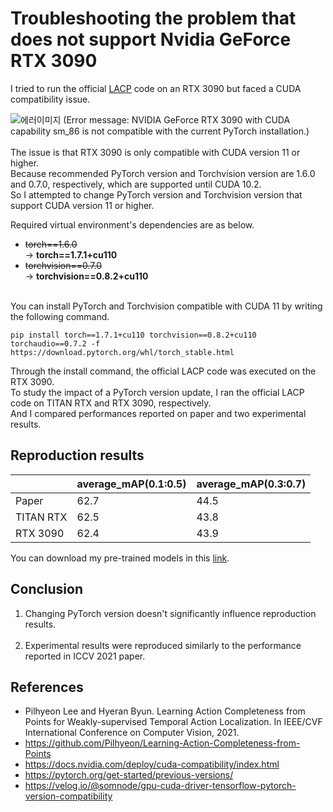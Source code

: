 


# Troubleshooting the problem that does not support Nvidia GeForce RTX 3090

I tried to run the official [LACP](https://github.com/Pilhyeon/Learning-Action-Completeness-from-Points) code on an RTX 3090 but faced a CUDA compatibility issue.<br>

![에러이미지](https://img1.daumcdn.net/thumb/R1280x0/?scode=mtistory2&fname=https%3A%2F%2Fblog.kakaocdn.net%2Fdn%2FbubhWo%2FbtrTltOPyFf%2FuDqUqarRJ1iCEotmOwlvOk%2Fimg.png)
(Error message: NVIDIA GeForce RTX 3090 with CUDA capability sm_86 is not compatible with the current PyTorch installation.)<br><br>
The issue is that RTX 3090 is only compatible with CUDA version 11 or higher.<br>
Because recommended PyTorch version and Torchvision version are 1.6.0 and 0.7.0, respectively, which are supported until CUDA 10.2.<br>
So I attempted to change PyTorch version and Torchvision version that support CUDA version 11 or higher.<br>

Required virtual environment's dependencies are as below.<br>
- ~~torch==1.6.0~~<br>
-> **torch==1.7.1+cu110**<br>
- ~~torchvision==0.7.0~~<br>
-> **torchvision==0.8.2+cu110**<br><br>

You can install PyTorch and Torchvision compatible with CUDA 11 by writing the following command.<br>
```
pip install torch==1.7.1+cu110 torchvision==0.8.2+cu110 torchaudio==0.7.2 -f https://download.pytorch.org/whl/torch_stable.html
```
Through the install command, the official LACP code was executed on the RTX 3090. <br>
To study the impact of a PyTorch version update, I ran the official LACP code on TITAN RTX and RTX 3090, respectively.<br>
And I compared performances reported on paper and two experimental results.<br>

## Reproduction results
||average_mAP(0.1:0.5)|average_mAP(0.3:0.7)|
|----------------|----------------|----------------|
|Paper|62.7|44.5|
|TITAN RTX|62.5|43.8|
|RTX 3090|62.4|43.9|

You can download my pre-trained models in this [link](https://drive.google.com/drive/folders/1Y0BaRwbALN6-VlHfqfCoPdmeSeEOveIc?usp=sharing).
## **Conclusion**
1. Changing PyTorch version doesn't significantly influence reproduction results.<br><br>
2. Experimental results were reproduced similarly to the performance reported in ICCV 2021 paper.<br>
## References
* Pilhyeon Lee and Hyeran Byun. Learning Action Completeness from Points for Weakly-supervised Temporal Action Localization. In IEEE/CVF International Conference on Computer Vision, 2021.<br>
* https://github.com/Pilhyeon/Learning-Action-Completeness-from-Points<br>
* https://docs.nvidia.com/deploy/cuda-compatibility/index.html<br>
* https://pytorch.org/get-started/previous-versions/<br>
* https://velog.io/@somnode/gpu-cuda-driver-tensorflow-pytorch-version-compatibility<br>

